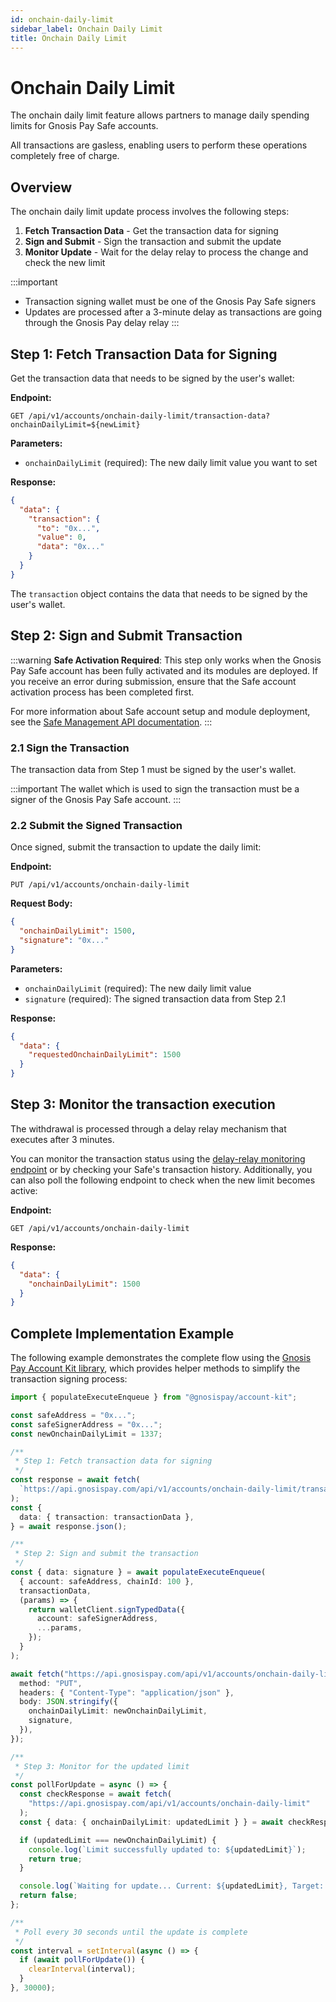 ```yaml
---
id: onchain-daily-limit
sidebar_label: Onchain Daily Limit
title: Onchain Daily Limit
---
```


# Onchain Daily Limit

The onchain daily limit feature allows partners to manage daily spending limits for Gnosis Pay Safe accounts.

All transactions are gasless, enabling users to perform these operations completely free of charge.

## Overview

The onchain daily limit update process involves the following steps:

1. **Fetch Transaction Data** - Get the transaction data for signing
2. **Sign and Submit** - Sign the transaction and submit the update
3. **Monitor Update** - Wait for the delay relay to process the change and check the new limit

:::important
- Transaction signing wallet must be one of the Gnosis Pay Safe signers
- Updates are processed after a 3-minute delay as transactions are going through the Gnosis Pay delay relay
:::

## Step 1: Fetch Transaction Data for Signing

Get the transaction data that needs to be signed by the user's wallet:

**Endpoint:**
```http
GET /api/v1/accounts/onchain-daily-limit/transaction-data?onchainDailyLimit=${newLimit}
```

**Parameters:**
- `onchainDailyLimit` (required): The new daily limit value you want to set

**Response:**
```json
{
  "data": {
    "transaction": {
      "to": "0x...",
      "value": 0,
      "data": "0x..."
    }
  }
}
```

The `transaction` object contains the data that needs to be signed by the user's wallet.

## Step 2: Sign and Submit Transaction

:::warning
**Safe Activation Required**: This step only works when the Gnosis Pay Safe account has been fully activated and its modules are deployed. If you receive an error during submission, ensure that the Safe account activation process has been completed first.

For more information about Safe account setup and module deployment, see the [Safe Management API documentation](https://docs.gnosispay.com/api-reference/deploy-safe-modules-with-a-user-signature).
:::

### 2.1 Sign the Transaction

The transaction data from Step 1 must be signed by the user's wallet.

:::important
The wallet which is used to sign the transaction must be a signer of the Gnosis Pay Safe account.
:::

### 2.2 Submit the Signed Transaction

Once signed, submit the transaction to update the daily limit:

**Endpoint:**
```http
PUT /api/v1/accounts/onchain-daily-limit
```

**Request Body:**
```json
{
  "onchainDailyLimit": 1500,
  "signature": "0x..."
}
```

**Parameters:**
- `onchainDailyLimit` (required): The new daily limit value
- `signature` (required): The signed transaction data from Step 2.1

**Response:**
```json
{
  "data": {
    "requestedOnchainDailyLimit": 1500
  }
}
```

## Step 3: Monitor the transaction execution
The withdrawal is processed through a delay relay mechanism that executes after 3 minutes.

You can monitor the transaction status using the [delay-relay monitoring endpoint](https://docs.gnosispay.com/api-reference/retrieve-the-list-of-delayed-transactions-for-the-authenticated-user) or by checking your Safe's transaction history.
Additionally, you can also poll the following endpoint to check when the new limit becomes active:

**Endpoint:**
```http
GET /api/v1/accounts/onchain-daily-limit
```

**Response:**
```json
{
  "data": {
    "onchainDailyLimit": 1500
  }
}
```

## Complete Implementation Example

The following example demonstrates the complete flow using the [Gnosis Pay Account Kit library](https://github.com/gnosispay/account-kit), which provides helper methods to simplify the transaction signing process:

```typescript
import { populateExecuteEnqueue } from "@gnosispay/account-kit";

const safeAddress = "0x...";
const safeSignerAddress = "0x...";
const newOnchainDailyLimit = 1337;

/**
 * Step 1: Fetch transaction data for signing
 */
const response = await fetch(
  `https://api.gnosispay.com/api/v1/accounts/onchain-daily-limit/transaction-data?onchainDailyLimit=${newOnchainDailyLimit}`
);
const {
  data: { transaction: transactionData },
} = await response.json();

/**
 * Step 2: Sign and submit the transaction
 */
const { data: signature } = await populateExecuteEnqueue(
  { account: safeAddress, chainId: 100 },
  transactionData,
  (params) => {
    return walletClient.signTypedData({
      account: safeSignerAddress,
      ...params,
    });
  }
);

await fetch("https://api.gnosispay.com/api/v1/accounts/onchain-daily-limit", {
  method: "PUT",
  headers: { "Content-Type": "application/json" },
  body: JSON.stringify({
    onchainDailyLimit: newOnchainDailyLimit,
    signature,
  }),
});

/**
 * Step 3: Monitor for the updated limit
 */
const pollForUpdate = async () => {
  const checkResponse = await fetch(
    "https://api.gnosispay.com/api/v1/accounts/onchain-daily-limit"
  );
  const { data: { onchainDailyLimit: updatedLimit } } = await checkResponse.json();

  if (updatedLimit === newOnchainDailyLimit) {
    console.log(`Limit successfully updated to: ${updatedLimit}`);
    return true;
  }

  console.log(`Waiting for update... Current: ${updatedLimit}, Target: ${newOnchainDailyLimit}`);
  return false;
};

/**
 * Poll every 30 seconds until the update is complete
 */
const interval = setInterval(async () => {
  if (await pollForUpdate()) {
    clearInterval(interval);
  }
}, 30000);
```